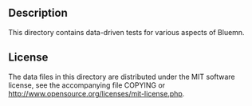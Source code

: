 Description
------------

This directory contains data-driven tests for various aspects of Bluemn.

License
--------

The data files in this directory are distributed under the MIT software
license, see the accompanying file COPYING or
http://www.opensource.org/licenses/mit-license.php.

